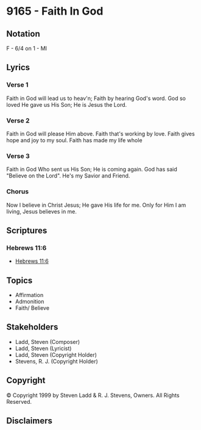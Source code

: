 # 9165 - Faith In God

## Notation

F - 6/4 on 1 - MI

## Lyrics

### Verse 1

Faith in God will lead us to heav'n; Faith by hearing God's word. God so loved He gave us His Son; He is Jesus the Lord.

### Verse 2

Faith in God will please Him above. Faith that's working by love. Faith gives hope and joy to my soul. Faith has made my life whole

### Verse 3

Faith in God Who sent us His Son; He is coming again. God has said "Believe on the Lord". He's my Savior and Friend.

### Chorus

Now I believe in Christ Jesus; He gave His life for me. Only for Him I am living, Jesus believes in me.


## Scriptures

### Hebrews 11:6

- [Hebrews 11:6](https://www.biblegateway.com/passage/?search=Hebrews%2011%3A6)


## Topics

- Affirmation
- Admonition
- Faith/ Believe

## Stakeholders

- Ladd, Steven (Composer)
- Ladd, Steven (Lyricist)
- Ladd, Steven (Copyright Holder)
- Stevens, R. J. (Copyright Holder)

## Copyright

© Copyright 1999 by Steven Ladd & R. J. Stevens, Owners. All Rights Reserved.


## Disclaimers


